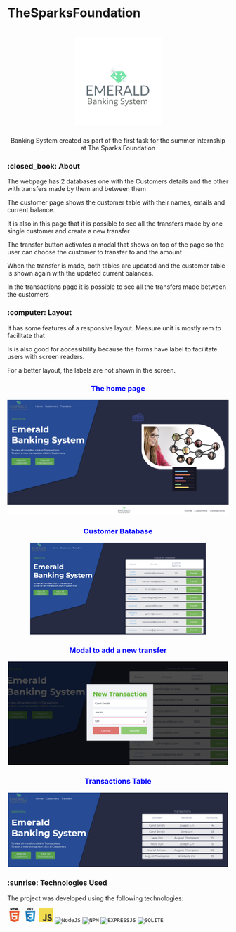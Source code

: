 # TheSparksFoundation
<h1 align="center"><img src="./public/images/logo.png" alt="Emerald Banking System Logo"></h1>
<p align="center" styte="color: #35572a;">Banking System created as part of the first task for the summer internship at The Sparks Foundation</p>



<h3>:closed_book: About<a name="id01"></a></h3>
<p>The webpage has 2 databases one with the Customers details and the other with transfers made by them and between them</p>
<p>The customer page shows the customer table with their names, emails and current balance.</p>
<p>It is also in this page that it is possible to see all the transfers made by one single customer and create a new transfer</p>
<p>The transfer button activates a modal that shows on top of the page so the user can choose the customer to transfer to and the amount</p>
<p>When the transfer is made, both tables are updated and the customer table is shown again with the updated current balances.</p>
<p>In the transactions page it is possible to see all the transfers made between the customers</p>

<h3>:computer: Layout<a name="id02"></a></h3>
<p>It has some features of a responsive layout. Measure unit is mostly rem to facilitate that</p>
<p>Is is also good for accessibility because the forms have label to facilitate users with screen readers.</p>
<p>For a better layout, the labels are not shown in the screen.</p>
<h3 align="center" style="color: blue;">The home page</h3>
<p align="center"><img src="./public/images/HomePage.png" width="600px" alt="initial Page"></p>
<h3 align="center" style="color: blue;">Customer Batabase</h3>
<p align="center"><img src="./public/images/Customers.png" width="400px" alt="Customers Table"></p>
<h3 align="center" style="color: blue;">Modal to add a new transfer</h3>
<p align="center"><img src="./public/images/Modal.png" width="500px" alt="Modal"></p>
<h3 align="center" style="color: blue;">Transactions Table</h3>
<p align="center"><img src="./public/images/Transfers.png" width="500px" alt="Transactions Table"></p>

<h3>:sunrise: Technologies Used<a name="id03"></a></h3>
<p>The project was developed using the following technologies:</p>
<code><img height="32" src="https://raw.githubusercontent.com/github/explore/80688e429a7d4ef2fca1e82350fe8e3517d3494d/topics/html/html.png" alt="HTML5"/></code>
<code><img height="32" src="https://raw.githubusercontent.com/github/explore/80688e429a7d4ef2fca1e82350fe8e3517d3494d/topics/css/css.png" alt="CSS"/></code>
<code><img height="32" src="https://raw.githubusercontent.com/github/explore/80688e429a7d4ef2fca1e82350fe8e3517d3494d/topics/javascript/javascript.png" alt="Javascript"/></code>
<code><img height="32" src="https://img.shields.io/badge/Node.js-339933?style=for-the-badge&logo=nodedotjs&logoColor=white" alt="NodeJS"/></code>
<code><img height="32" src="https://img.shields.io/badge/npm-CB3837?style=for-the-badge&logo=npm&logoColor=white" alt="NPM"/></code>
<code><img height="32" src="https://img.shields.io/badge/Express.js-000000?style=for-the-badge&logo=express&logoColor=white" alt="EXPRESSJS"/></code>
<code><img height="32" src="https://img.shields.io/badge/SQLite-07405E?style=for-the-badge&logo=sqlite&logoColor=white" alt="SQLITE"/></code>

